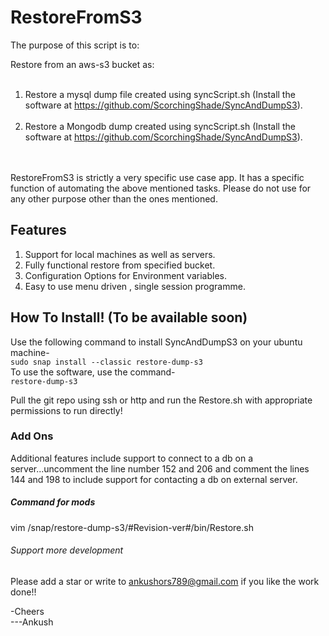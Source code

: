 # RestoreFromS3
The purpose of this script is to:

Restore from an aws-s3 bucket as:<br /><br />
1) Restore a mysql dump file created using syncScript.sh (Install the software at https://github.com/ScorchingShade/SyncAndDumpS3).<br /><br />
2) Restore a Mongodb dump created using syncScript.sh (Install the software at https://github.com/ScorchingShade/SyncAndDumpS3).
<br /><br /><br />

RestoreFromS3 is strictly a very specific use case app. It has a specific function of automating the above mentioned tasks.
Please do not use for any other purpose other than the ones mentioned.

## Features
1) Support for local machines as well as servers.
2) Fully functional restore from specified bucket.
3) Configuration Options for Environment variables.
4) Easy to use menu driven , single session programme.

## How To Install! (To be available soon)
Use the following command to install SyncAndDumpS3 on your ubuntu machine-<br>
`sudo snap install --classic restore-dump-s3`
<br>
To use the software, use the command-<br>
`restore-dump-s3`

Pull the git repo using ssh or http and run the Restore.sh with appropriate permissions to run directly!


### Add Ons
Additional features include support to connect to a db on a server...uncomment the line number 152 and 206 and comment the lines 144 and 198 to include support for contacting a db on external server.

##### Command for mods
vim /snap/restore-dump-s3/#Revision-ver#/bin/Restore.sh


###### Support more development
Please add a star or write to ankushors789@gmail.com if you like the work done!! 

-Cheers<br>
---Ankush




